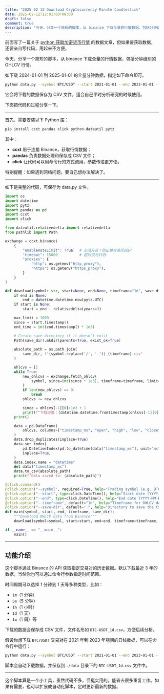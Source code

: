 ```yaml
---
title: "2025 02 12 Download Cryptocurrency Minute Candlestick"
date: 2025-02-12T12:01:03+08:00
draft: false
comment: true
description: "今天，分享一个简短的脚本，从 binance 下载全量的行情数据，包括分钟级别的 OHLCV 行情。"
---
```


前面写了一篇关于 [python 获取加密货币行情](https://www.poloxue.com/posts/2025-02-10-crypto-currency-market-data-using-ccxt/) 的数据文章，但如果要获取数据，还要亲自写代码，用起来不方便。

今天，分享一个简短的脚本，从 binance 下载全量的行情数据，包括分钟级别的 OHLCV 行情。

如下载 2024-01-01 到 2025-01-01 的全量分钟数据，指定如下命令即可。

```bash
python data.py --symbol BTC/USDT --start 2021-01-01 --end 2023-01-01 --timeframe 1d --save-dir ./data
```

它会将下载的数据保存为 CSV 文件，适合自己平时分析研究的时候使用。

下面把代码和过程分享一下。

---

首先，需要安装以下 Python 库：

```bash
pip install ccxt pandas click python-dateutil pytz
```

其中：

- **ccxt** 用于连接 Binance，获取行情数据；  
- **pandas** 负责数据处理和保存成 CSV 文件；  
- **click** 让代码可以用命令行的方式调用，参数传递更方便。

特别提醒：如果遇到网络问题，要自己想办法解决了。

---

如下是完整的代码，可保存为 data.py 文件。

```python
import os
import datetime
import pytz
import pandas as pd
import ccxt
import click

from dateutil.relativedelta import relativedelta
from pathlib import Path

exchange = ccxt.binance(
    {
        "enableRateLimit": True,  # 必须开启！防止被交易所封IP
        "timeout": 15000          # 超时设为15秒
        "proxies": {
            "http": os.getenv("http_proxy"),
            "https": os.getenv("https_proxy"),
        }
    }
)

def download(symbol: str, start=None, end=None, timeframe="1d", save_dir="."):
    if end is None:
        end = datetime.datetime.now(pytz.UTC)
    if start is None:
        start = end - relativedelta(years=3)

    max_limit = 1000
    since = start.timestamp()
    end_time = int(end.timestamp() * 1e3)

    # Create save directory if it doesn't exist
    Path(save_dir).mkdir(parents=True, exist_ok=True)
    
    absolute_path = os.path.join(
        save_dir, f"{symbol.replace('/', '-')}_{timeframe}.csv"
    )

    ohlcvs = []
    while True:
        new_ohlcvs = exchange.fetch_ohlcv(
            symbol, since=int(since * 1e3), timeframe=timeframe, limit=max_limit, params={"endTime": end_time }
        )
        if len(new_ohlcvs) == 0:
            break
        ohlcvs += new_ohlcvs

        since = ohlcvs[-1][0]/1e3 + 1
        print(f"下载进度：{datetime.datetime.fromtimestamp(ohlcvs[-1][0]/1e3)}\r", end="")
    print()

    data = pd.DataFrame(
        ohlcvs, columns=["timestamp_ms", "open", "high", "low", "close", "volume"]
    )
    data.drop_duplicates(inplace=True)
    data.set_index(
        pd.DatetimeIndex(pd.to_datetime(data["timestamp_ms"], unit="ms", utc=True)),
        inplace=True,
    )
    data.index.name = "datetime"
    del data["timestamp_ms"]
    data.to_csv(absolute_path)
    print(f"Data saved to: {absolute_path}")

@click.command()
@click.option("--symbol", required=True, help="Trading symbol (e.g. BTC/USDT)")
@click.option("--start", type=click.DateTime(), help="Start date (YYYY-MM-DD)")
@click.option("--end", type=click.DateTime(), help="End date (YYYY-MM-DD)")
@click.option("--timeframe", default="1d", help="Timeframe for OHLCV data (1m, 5m, 15m, 1h, 1d, etc.)")
@click.option("--save-dir", default=".", help="Directory to save the CSV file")
def main(symbol, start, end, timeframe, save_dir):
    """Download OHLCV data from Binance"""
    download(symbol=symbol, start=start, end=end, timeframe=timeframe, save_dir=save_dir)

if __name__ == "__main__":
    main()
```

---

## 功能介绍  

这个脚本通过 Binance 的 API 获取指定交易对的历史数据。默认下载最近 3 年的数据，当然你也可以通过命令行参数指定时间范围。  

时间周期可以选择 1 分钟到 1 天等多种类型，比如：  
- `1m`（1 分钟）  
- `5m`（5 分钟）  
- `1h`（1 小时）  
- `1d`（1 天）  
- `1w`（1 周）等

下载的数据会保存成 CSV 文件，文件名形如 `BTC-USDT_1d.csv`，方便后续分析。  

假设你想下载 `BTC/USDT` 交易对在 2021 年到 2023 年期间的日线数据，可以在命令行中运行：  

```bash
python data.py --symbol BTC/USDT --start 2021-01-01 --end 2023-01-01 --timeframe 1d --save-dir ./data
```

脚本会自动下载数据，并保存到 `./data` 目录下的 `BTC-USDT_1d.csv` 文件中。  

---

这个脚本算是一个小工具，虽然代码不多，但挺实用的，能省去很多重复工作。如果有需要，也可以扩展成自动化脚本，定时更新最新的数据。  
